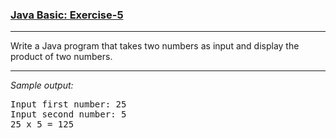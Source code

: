 ### [Java Basic: Exercise-5](w3resource.com/java-exercises/basic/java-basic-exercise-5.php)

***
Write a Java program that takes two numbers as input and display the product of two numbers.
***
_Sample output:_
<pre>
Input first number: 25                                                                                        
Input second number: 5                                                                                        
25 x 5 = 125
</pre>